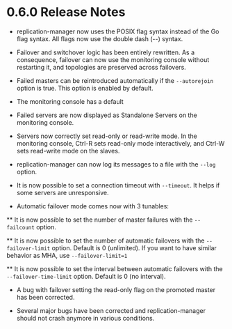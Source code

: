 0.6.0 Release Notes
===================

 * replication-manager now uses the POSIX flag syntax instead of the Go flag syntax. All flags now use the double dash (--) syntax.

 * Failover and switchover logic has been entirely rewritten. As a consequence, failover can now use the monitoring console without restarting it, and topologies are preserved across failovers.

 * Failed masters can be reintroduced automatically if the `--autorejoin` option is true. This option is enabled by default.

 * The monitoring console has a default

 * Failed servers are now displayed as Standalone Servers on the monitoring console.

 * Servers now correctly set read-only or read-write mode. In the monitoring console, Ctrl-R sets read-only mode interactively, and Ctrl-W sets read-write mode on the slaves.

 * replication-manager can now log its messages to a file with the `--log` option.

 * It is now possible to set a connection timeout with `--timeout`. It helps if some servers are unresponsive.

 * Automatic failover mode comes now with 3 tunables:

 ** It is now possible to set the number of master failures with the `--failcount` option.

 ** It is now possible to set the number of automatic failovers with the `--failover-limit` option. Default is 0 (unlimited). If you want to have similar behavior as MHA, use `--failover-limit=1`

 ** It is now possible to set the interval between automatic failovers with the `--failover-time-limit` option. Default is 0 (no interval).

 * A bug with failover setting the read-only flag on the promoted master has been corrected.

 * Several major bugs have been corrected and replication-manager should not crash anymore in various conditions.

